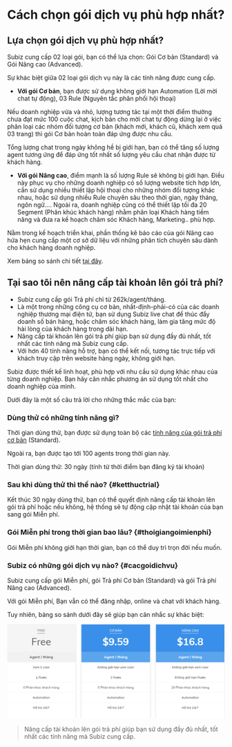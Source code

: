 # Cách chọn gói dịch vụ phù hợp nhất?

## Lựa chọn gói dịch vụ phù hợp nhất?

Subiz cung cấp 02 loại gói, bạn có thể lựa chọn: Gói Cơ bản \(Standard\) và Gói Nâng cao \(Advanced\).

Sự khác biệt giữa 02 loại gói dịch vụ này là các tính năng được cung cấp.

* **Với gói Cơ bản**, bạn được sử dụng không giới hạn Automation \(Lời mời chat tự động\), 03 Rule \(Nguyên tắc phân phối hội thoại\)

Nếu doanh nghiệp vừa và nhỏ, lượng tương tác tại một thời điểm thường chưa đạt mức 100 cuộc chat, kịch bản cho mời chat tự động dừng lại ở việc phân loại các nhóm đối tượng cơ bản \(khách mới, khách cũ, khách xem quá 03 trang\) thì gói Cơ bản hoàn toàn đáp ứng được nhu cầu.

Tổng lượng chat trong ngày không hề bị giới hạn, bạn có thể tăng số lượng agent tương ứng để đáp ứng tốt nhất số lượng yêu cầu chat nhận được từ khách hàng.

* **Với gói Nâng cao**, điểm mạnh là số lượng Rule sẽ không bị giới hạn. Điều này phục vụ cho những doanh nghiệp có số lượng website tích hợp lớn, cần sử dụng nhiều thiết lập hội thoại cho những nhóm đối tượng khác nhau, hoặc sử dụng nhiều Rule chuyên sâu theo thời gian, ngày tháng, ngôn ngữ.... Ngoài ra, doanh nghiệp cũng có thể thiết lập tối đa 20 Segment \(Phân khúc khách hàng\) nhằm phân loại Khách hàng tiềm năng và đưa ra kế hoạch chăm sóc Khách hàng, Marketing.. phù hợp.

Nằm trong kế hoạch triển khai, phần thống kê báo cáo của gói Nâng cao hứa hẹn cung cấp một cơ sở dữ liệu với những phân tích chuyên sâu dành cho khách hàng doanh nghiệp.

Xem bảng so sánh chi tiết [tại đây](http://subiz.com/vi/pricing.html#morestandard).

## Tại sao tôi nên nâng cấp tài khoản lên gói trả phí?

* Subiz cung cấp gói Trả phí chỉ từ 262k/agent/tháng.
* Là một trong những công cụ cơ bản, nhất-định-phải-có của các doanh nghiệp thương mại điện tử, bạn sử dụng Subiz live chat để thúc đẩy doanh số bán hàng, hoặc chăm sóc khách hàng, làm gia tăng mức độ hài lòng của khách hàng trong dài hạn.
* Nâng cấp tài khoản lên gói trả phí giúp bạn sử dụng đầy đủ nhất, tốt nhất các tính năng mà Subiz cung cấp.
* Với hơn 40 tính năng hỗ trợ, bạn có thể kết nối, tương tác trực tiếp với khách truy cập trên website hàng ngày, không giới hạn.

Subiz được thiết kế linh hoạt, phù hợp với nhu cầu sử dụng khác nhau của từng doanh nghiệp. Bạn hãy cân nhắc phương án sử dụng tốt nhất cho doanh nghiệp của mình.

Dưới đây là một số câu trả lời cho những thắc mắc của bạn:

### Dùng thử có những tính năng gì?

Thời gian dùng thử, bạn được sử dụng toàn bộ các [tính năng của gói trả phí cơ bản](https://subiz.com/vi/pricing.html#morestandard) \(Standard\).

Ngoài ra, bạn được tạo tới 100 agents trong thời gian này.

Thời gian dùng thử: 30 ngày \(tính từ thời điểm bạn đăng ký tài khoản\)

### Sau khi dùng thử thì thế nào? {#ketthuctrial}

Kết thúc 30 ngày dùng thử, bạn có thể quyết định nâng cấp tài khoản lên gói trả phí hoặc nếu không, hệ thống sẽ tự động cập nhật tài khoản của bạn sang gói Miễn phí.

### Gói Miễn phí trong thời gian bao lâu? {#thoigiangoimienphi}

Gói Miễn phí không giới hạn thời gian, bạn có thể duy trì trọn đời nếu muốn.

### Subiz có những gói dịch vụ nào? {#cacgoidichvu}

Subiz cung cấp gói Miễn phí, gói Trả phí Cơ bản \(Standard\) và gói Trả phí Nâng cao \(Advanced\).

Với gói Miễn phí, Bạn vẫn có thể đăng nhập, online và chat với khách hàng.

Tuy nhiên, bảng so sánh dưới đây sẽ giúp bạn cân nhắc sự khác biệt:

![](../../.gitbook/assets/image%20%2810%29.png)

> Nâng cấp tài khoản lên gói trả phí giúp bạn sử dụng đầy đủ nhất, tốt nhất các tính năng mà Subiz cung cấp.

### 

